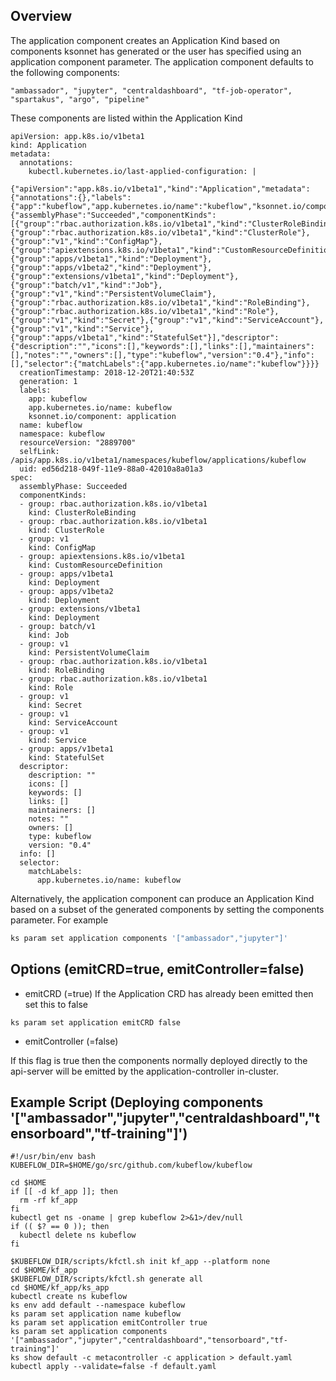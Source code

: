 ## Overview

The application component creates an Application Kind based on 
components ksonnet has generated or the user has specified using 
an application component parameter. The application component defaults
to the following components:

```
"ambassador", "jupyter", "centraldashboard", "tf-job-operator", "spartakus", "argo", "pipeline"
```

These components are listed within the Application Kind 

```
apiVersion: app.k8s.io/v1beta1
kind: Application
metadata:
  annotations:
    kubectl.kubernetes.io/last-applied-configuration: |
      {"apiVersion":"app.k8s.io/v1beta1","kind":"Application","metadata":{"annotations":{},"labels":{"app":"kubeflow","app.kubernetes.io/name":"kubeflow","ksonnet.io/component":"application"},"name":"kubeflow","namespace":"kubeflow"},"spec":{"assemblyPhase":"Succeeded","componentKinds":[{"group":"rbac.authorization.k8s.io/v1beta1","kind":"ClusterRoleBinding"},{"group":"rbac.authorization.k8s.io/v1beta1","kind":"ClusterRole"},{"group":"v1","kind":"ConfigMap"},{"group":"apiextensions.k8s.io/v1beta1","kind":"CustomResourceDefinition"},{"group":"apps/v1beta1","kind":"Deployment"},{"group":"apps/v1beta2","kind":"Deployment"},{"group":"extensions/v1beta1","kind":"Deployment"},{"group":"batch/v1","kind":"Job"},{"group":"v1","kind":"PersistentVolumeClaim"},{"group":"rbac.authorization.k8s.io/v1beta1","kind":"RoleBinding"},{"group":"rbac.authorization.k8s.io/v1beta1","kind":"Role"},{"group":"v1","kind":"Secret"},{"group":"v1","kind":"ServiceAccount"},{"group":"v1","kind":"Service"},{"group":"apps/v1beta1","kind":"StatefulSet"}],"descriptor":{"description":"","icons":[],"keywords":[],"links":[],"maintainers":[],"notes":"","owners":[],"type":"kubeflow","version":"0.4"},"info":[],"selector":{"matchLabels":{"app.kubernetes.io/name":"kubeflow"}}}}
  creationTimestamp: 2018-12-20T21:40:53Z
  generation: 1
  labels:
    app: kubeflow
    app.kubernetes.io/name: kubeflow
    ksonnet.io/component: application
  name: kubeflow
  namespace: kubeflow
  resourceVersion: "2889700"
  selfLink: /apis/app.k8s.io/v1beta1/namespaces/kubeflow/applications/kubeflow
  uid: ed56d218-049f-11e9-88a0-42010a8a01a3
spec:
  assemblyPhase: Succeeded
  componentKinds:
  - group: rbac.authorization.k8s.io/v1beta1
    kind: ClusterRoleBinding
  - group: rbac.authorization.k8s.io/v1beta1
    kind: ClusterRole
  - group: v1
    kind: ConfigMap
  - group: apiextensions.k8s.io/v1beta1
    kind: CustomResourceDefinition
  - group: apps/v1beta1
    kind: Deployment
  - group: apps/v1beta2
    kind: Deployment
  - group: extensions/v1beta1
    kind: Deployment
  - group: batch/v1
    kind: Job
  - group: v1
    kind: PersistentVolumeClaim
  - group: rbac.authorization.k8s.io/v1beta1
    kind: RoleBinding
  - group: rbac.authorization.k8s.io/v1beta1
    kind: Role
  - group: v1
    kind: Secret
  - group: v1
    kind: ServiceAccount
  - group: v1
    kind: Service
  - group: apps/v1beta1
    kind: StatefulSet
  descriptor:
    description: ""
    icons: []
    keywords: []
    links: []
    maintainers: []
    notes: ""
    owners: []
    type: kubeflow
    version: "0.4"
  info: []
  selector:
    matchLabels:
      app.kubernetes.io/name: kubeflow
```

Alternatively, the application component can produce an Application Kind based on a subset 
of the generated components by setting the components parameter. For example

```bash
ks param set application components '["ambassador","jupyter"]'
```

## Options (emitCRD=true, emitController=false)

- emitCRD (=true)
If the Application CRD has already been emitted then set this to false

```
ks param set application emitCRD false
```

- emitController (=false)

If this flag is true then the components normally deployed directly to the api-server will be emitted 
by the application-controller in-cluster. 

## Example Script (Deploying components '["ambassador","jupyter","centraldashboard","tensorboard","tf-training"]')

```
#!/usr/bin/env bash
KUBEFLOW_DIR=$HOME/go/src/github.com/kubeflow/kubeflow

cd $HOME
if [[ -d kf_app ]]; then
  rm -rf kf_app
fi
kubectl get ns -oname | grep kubeflow 2>&1>/dev/null
if (( $? == 0 )); then
  kubectl delete ns kubeflow
fi

$KUBEFLOW_DIR/scripts/kfctl.sh init kf_app --platform none
cd $HOME/kf_app
$KUBEFLOW_DIR/scripts/kfctl.sh generate all
cd $HOME/kf_app/ks_app
kubectl create ns kubeflow
ks env add default --namespace kubeflow
ks param set application name kubeflow
ks param set application emitController true
ks param set application components '["ambassador","jupyter","centraldashboard","tensorboard","tf-training"]'
ks show default -c metacontroller -c application > default.yaml
kubectl apply --validate=false -f default.yaml
```
